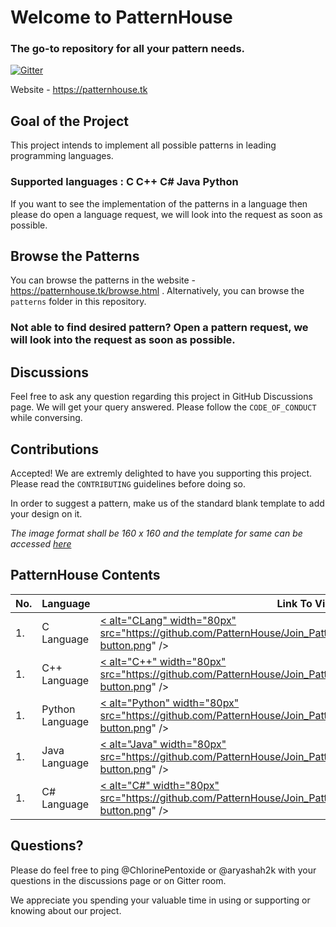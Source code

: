 # Welcome to PatternHouse

### The go-to repository for all your pattern needs.
[![Gitter](https://badges.gitter.im/Printing-Pattern-Programs/WebAppDiscussion.svg)](https://gitter.im/Printing-Pattern-Programs/WebAppDiscussion?utm_source=badge&utm_medium=badge&utm_campaign=pr-badge)

Website - https://patternhouse.tk

## Goal of the Project
This project intends to implement all possible patterns in leading programming languages. 

### Supported languages : C C++ C# Java Python
If you want to see the implementation of the patterns in a language then please do open a language request, we will look into the request
as soon as possible.

## Browse the Patterns
You can browse the patterns in the website - https://patternhouse.tk/browse.html .
Alternatively, you can browse the `` patterns `` folder in this repository.
### Not able to find desired pattern? Open a pattern request, we will look into the request as soon as possible.

## Discussions
Feel free to ask any question regarding this project in GitHub Discussions page. We will get your query answered. Please follow the ``CODE_OF_CONDUCT`` 
while conversing.

## Contributions
Accepted! We are extremly delighted to have you supporting this project. Please read the ``CONTRIBUTING`` guidelines before doing so.

In order to suggest a pattern, make us of the standard blank template to add your design on it.

*The image format shall be 160 x 160 and the template for same can be accessed <a href="https://github.com/PatternHouse/guidelines/blob/main/patterns/Blank%20Template.png">here</a>*

## PatternHouse Contents

|No.|Language|Link To View|
|---|--------|------------|
|1.|C Language|<a href="https://github.com/PatternHouse/C-PatternHouse">< alt="CLang" width="80px" src="https://github.com/PatternHouse/Join_PatternHouse/blob/main/assets/contribute-button.png" /></a>|
|1.|C++ Language|<a href="https://github.com/PatternHouse/CPlusplus-PatternHouse">< alt="C++" width="80px" src="https://github.com/PatternHouse/Join_PatternHouse/blob/main/assets/contribute-button.png" /></a>|
|1.|Python Language|<a href="https://github.com/PatternHouse/Python-PatternHouse">< alt="Python" width="80px" src="https://github.com/PatternHouse/Join_PatternHouse/blob/main/assets/contribute-button.png" /></a>|
|1.|Java Language|<a href="https://github.com/PatternHouse/Java-PatternHouse">< alt="Java" width="80px" src="https://github.com/PatternHouse/Join_PatternHouse/blob/main/assets/contribute-button.png" /></a>|
|1.|C# Language|<a href="https://github.com/PatternHouse/CSharp-PatternHouse">< alt="C#" width="80px" src="https://github.com/PatternHouse/Join_PatternHouse/blob/main/assets/contribute-button.png" /></a>|


## Questions?
Please do feel free to ping @ChlorinePentoxide or @aryashah2k with your questions in the discussions page or on Gitter room.

We appreciate you spending your valuable time in using or supporting or knowing about our project.
